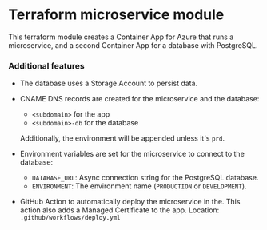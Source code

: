 # Terraform microservice module

This terraform module creates a Container App for Azure that runs a microservice,
and a second Container App for a database with PostgreSQL.

### Additional features

- The database uses a Storage Account to persist data.
- CNAME DNS records are created for the microservice and the database:

  - `<subdomain>` for the app
  - `<subdomain>-db` for the database

  Additionally, the environment will be appended unless it's `prd`.

- Environment variables are set for the microservice to connect to the database:

  - `DATABASE_URL`: Async connection string for the PostgreSQL database.
  - `ENVIRONMENT`: The environment name (`PRODUCTION` or `DEVELOPMENT`).

- GitHub Action to automatically deploy the microservice in the. This action also
  adds a Managed Certificate to the app. Location: `.github/workflows/deploy.yml`
